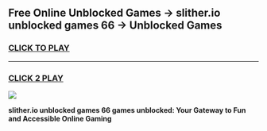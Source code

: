 
## Free Online Unblocked Games → slither.io unblocked games 66 → Unblocked Games
<h3>
<a href="https://premium.freeplayer.one?title=slither.io_unblocked_games_66&ref=21F">CLICK TO PLAY</a></h3>
<hr>

<h3>
<a href="https://premium.freeplayer.one?title=slither.io_unblocked_games_66&ref=21F">CLICK 2 PLAY</a>
  
</h3>

<a href="https://premium.freeplayer.one?title=slither.io_unblocked_games_66&ref=21F/"><img src="https://clearcache.store/games.png"></a>


**slither.io unblocked games 66 games unblocked: Your Gateway to Fun and Accessible Online Gaming**
